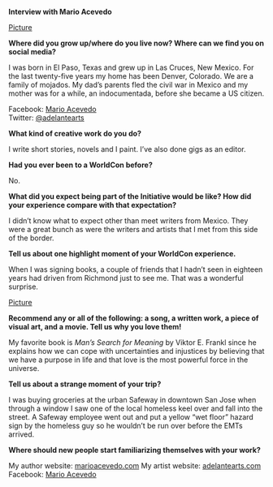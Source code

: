 **Interview with Mario Acevedo**

[Picture](Mexicanx074)

**Where did you grow up/where do you live now? Where can we find you on social media?**

I was born in El Paso, Texas and grew up in Las Cruces, New Mexico. For the last twenty-five years my home has been Denver, Colorado. We are a family of mojados. My dad’s parents fled the civil war in Mexico and my mother was for a while, an indocumentada, before she became a US citizen.

Facebook: [Mario Acevedo](https://www.facebook.com/mario.acevedo.754703)  
Twitter:  [@adelantearts](https://www.twitter.com/adelantearts)

 **What kind of creative work do you do?**

 I write short stories, novels and I paint. I’ve also done gigs as an editor.

 **Had you ever been to a WorldCon before?**

 No.

**What did you expect being part of the Initiative would be like? How did your experience compare with that expectation?**

I didn’t know what to expect other than meet writers from Mexico. They were a great bunch as were the writers and artists that I met from this side of the border.

**Tell us about one highlight moment of your WorldCon experience.**

 When I was signing books, a couple of friends that I hadn’t seen in eighteen years had driven from Richmond just to see me. That was a wonderful surprise.

 [Picture](Mexicanx064)

**Recommend any or all of the following: a song, a written work, a piece of visual art, and a movie. Tell us why you love them!**

My favorite book is _Man’s Search for Meaning_ by Viktor E. Frankl since he explains how we can cope with uncertainties and injustices by believing that we have a purpose in life and that love is the most powerful force in the universe.

**Tell us about a strange moment of your trip?**

I was buying groceries at the urban Safeway in downtown San Jose when through a window I saw one of the local homeless keel over and fall into the street. A Safeway employee went out and put a yellow “wet floor” hazard sign by the homeless guy so he wouldn’t be run over before the EMTs arrived.

**Where should new people start familiarizing themselves with your work?**

My author website: [marioacevedo.com](http://www.marioacevedo.com)
My artist website: [adelantearts.com](http://www.adelantearts.com)
Facebook: [Mario Acevedo](https://www.facebook.com/mario.acevedo.754703)
